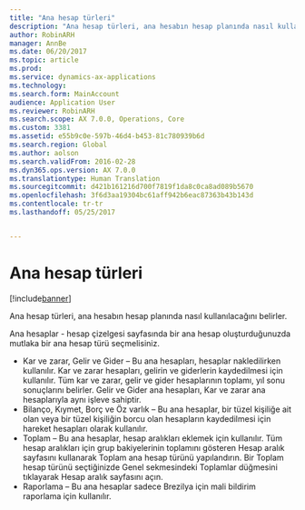 ```yaml
---
title: "Ana hesap türleri"
description: "Ana hesap türleri, ana hesabın hesap planında nasıl kullanılacağını belirler."
author: RobinARH
manager: AnnBe
ms.date: 06/20/2017
ms.topic: article
ms.prod: 
ms.service: dynamics-ax-applications
ms.technology: 
ms.search.form: MainAccount
audience: Application User
ms.reviewer: RobinARH
ms.search.scope: AX 7.0.0, Operations, Core
ms.custom: 3381
ms.assetid: e55b9c0e-597b-46d4-b453-81c780939b6d
ms.search.region: Global
ms.author: aolson
ms.search.validFrom: 2016-02-28
ms.dyn365.ops.version: AX 7.0.0
ms.translationtype: Human Translation
ms.sourcegitcommit: d421b161216d700f7819f1da8c0ca8ad089b5670
ms.openlocfilehash: 3f6d3aa19304bc61aff942b6eac87363b43b143d
ms.contentlocale: tr-tr
ms.lasthandoff: 05/25/2017


---
```


# <a name="main-account-types"></a>Ana hesap türleri

[!include[banner](../includes/banner.md)]


Ana hesap türleri, ana hesabın hesap planında nasıl kullanılacağını belirler.

Ana hesaplar - hesap çizelgesi sayfasında bir ana hesap oluşturduğunuzda mutlaka bir ana hesap türü seçmelisiniz.
-   Kar ve zarar, Gelir ve Gider – Bu ana hesapları, hesaplar nakledilirken kullanılır. Kar ve zarar hesapları, gelirin ve giderlerin kaydedilmesi için kullanılır. Tüm kar ve zarar, gelir ve gider hesaplarının toplamı, yıl sonu sonuçlarını belirler. Gelir ve Gider ana hesapları, Kar ve zarar ana hesaplarıyla aynı işleve sahiptir.
-   Bilanço, Kıymet, Borç ve Öz varlık – Bu ana hesaplar, bir tüzel kişiliğe ait olan veya bir tüzel kişiliğin borcu olan hesapların kaydedilmesi için hareket hesapları olarak kullanılır.
-   Toplam – Bu ana hesaplar, hesap aralıkları eklemek için kullanılır. Tüm hesap aralıkları için grup bakiyelerinin toplamını gösteren Hesap aralık sayfasını kullanarak Toplam ana hesap türünü yapılandırın. Bir Toplam hesap türünü seçtiğinizde Genel sekmesindeki Toplamlar düğmesini tıklayarak Hesap aralık sayfasını açın.
-   Raporlama – Bu ana hesaplar sadece Brezilya için mali bildirim raporlama için kullanılır.






